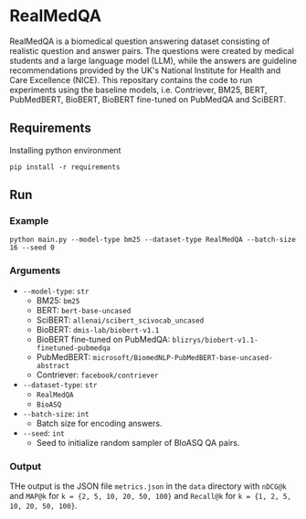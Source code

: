 # RealMedQA
RealMedQA is a biomedical question answering dataset consisting of realistic question and answer pairs. The questions were created by medical students and a large language model (LLM), while the answers are guideline recommendations provided by the UK's National Institute for Health and Care Excellence (NICE).  This repositary contains the code to run experiments using the baseline models, i.e. Contriever, BM25, BERT, PubMedBERT, BioBERT, BioBERT fine-tuned on PubMedQA and SciBERT.

## Requirements
Installing python environment
```
pip install -r requirements
```

## Run

### Example

```commandline
python main.py --model-type bm25 --dataset-type RealMedQA --batch-size 16 --seed 0
```

### Arguments
* `--model-type`: `str`
  * BM25: `bm25`
  * BERT: `bert-base-uncased`
  * SciBERT: `allenai/scibert_scivocab_uncased`
  * BioBERT: `dmis-lab/biobert-v1.1`
  * BioBERT fine-tuned on PubMedQA: `blizrys/biobert-v1.1-finetuned-pubmedqa`
  * PubMedBERT: `microsoft/BiomedNLP-PubMedBERT-base-uncased-abstract`
  * Contriever: `facebook/contriever`
* `--dataset-type`: `str`
  * `RealMedQA`
  * `BioASQ`
* `--batch-size`: `int`
  * Batch size for encoding answers.
* `--seed`: `int`
  * Seed to initialize random sampler of BIoASQ QA pairs.

### Output
THe output is the JSON file `metrics.json` in the `data` directory with `nDCG@k` and `MAP@k` for
`k = {2, 5, 10, 20, 50, 100}` and `Recall@k` for `k = {1, 2, 5, 10, 20, 50, 100}`.
